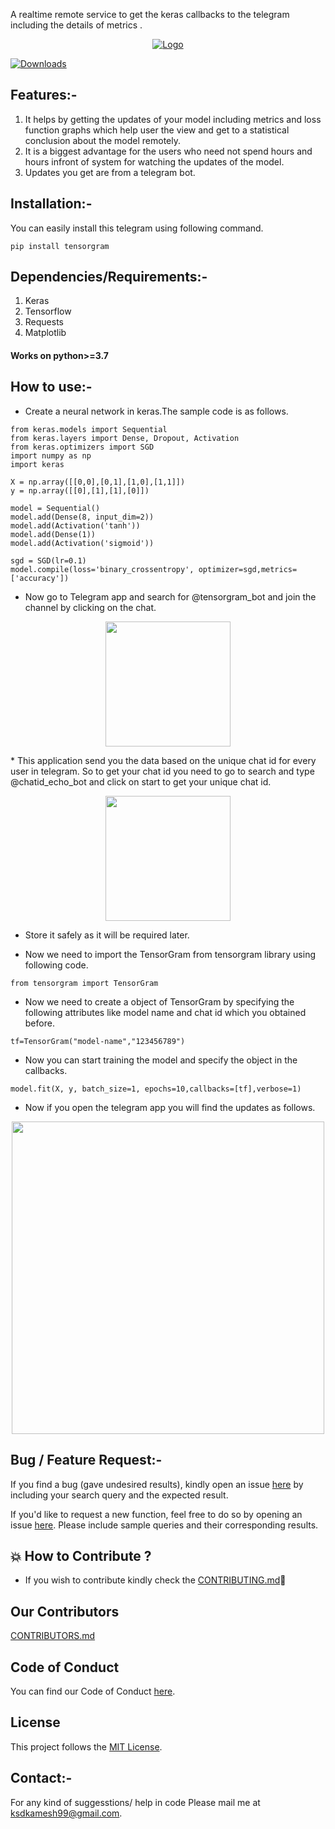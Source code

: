 A realtime remote service to get the keras callbacks to the telegram including the details of metrics .  


<p align="center">
  <a href="https://pypi.org/project/tensorgram/">
    <img src="https://raw.githubusercontent.com/ksdkamesh99/TensorGram/main/Images/tensorgram.gif" alt="Logo">
  </a>
</p>

[![Downloads](https://pepy.tech/badge/tensorgram)](https://pepy.tech/project/tensorgram)


## Features:-

1. It helps by getting the updates of your model including metrics and loss function graphs which help user the view and get to a statistical conclusion about the model remotely.
2. It is a biggest advantage for the users who need not spend hours and hours infront of system for watching the updates of the model.
3. Updates you get are from a telegram bot.

## Installation:-

You can easily install this telegram using following command.
```
pip install tensorgram
```
## Dependencies/Requirements:-

1. Keras
2. Tensorflow
3. Requests
4. Matplotlib

#### Works on python>=3.7

## How to use:-

* Create a neural network in keras.The sample code is as follows.
```
from keras.models import Sequential
from keras.layers import Dense, Dropout, Activation
from keras.optimizers import SGD
import numpy as np 
import keras

X = np.array([[0,0],[0,1],[1,0],[1,1]])
y = np.array([[0],[1],[1],[0]])

model = Sequential()
model.add(Dense(8, input_dim=2))
model.add(Activation('tanh'))
model.add(Dense(1))
model.add(Activation('sigmoid'))

sgd = SGD(lr=0.1)
model.compile(loss='binary_crossentropy', optimizer=sgd,metrics=['accuracy'])

```

* Now go to Telegram app and search for @tensorgram_bot and join the channel by clicking on the chat.  

<p align="center">
  <a href="https://pypi.org/project/tensorgram/">
<img src="https://raw.githubusercontent.com/ksdkamesh99/TensorGram/main/Images/start.jpeg" width=200px>
</a>
</p>
* This application send you the data based on the unique chat id for every user in telegram. So to get your chat id you need to go to search and type @chatid_echo_bot and click on start to get your unique chat id.  

<p align="center">
  <a href="https://pypi.org/project/tensorgram/">
<img src="https://raw.githubusercontent.com/ksdkamesh99/TensorGram/main/Images/chatid.jpeg" width=200px>
</a>
</p>


* Store it safely as it will be required later.  

* Now we need to import the TensorGram from tensorgram library using following code.  


```
from tensorgram import TensorGram
```

* Now we need to create a object of TensorGram by specifying the following attributes like model name and chat id which you obtained before.  


```
tf=TensorGram("model-name","123456789")
```

* Now you can start training the model and specify the object in the callbacks.  


```
model.fit(X, y, batch_size=1, epochs=10,callbacks=[tf],verbose=1)
```

* Now if you open the telegram app you will find the updates as follows.  



<p align="center">
  <a href="https://pypi.org/project/tensorgram/">
<img src="https://raw.githubusercontent.com/ksdkamesh99/TensorGram/main/Images/merged.png" width=500px float="left">
</a>
</p>


## Bug / Feature Request:-

If you find a bug (gave undesired results), kindly open an issue [here](https://github.com/ksdkamesh99/TensorGram/issues/new/choose) by including your search query and the expected result.

If you'd like to request a new function, feel free to do so by opening an issue [here](https://github.com/ksdkamesh99/TensorGram/issues/new/). Please include sample queries and their corresponding results.

## 💥 How to Contribute ?
- If you wish to contribute kindly check the [CONTRIBUTING.md](https://github.com/ksdkamesh99/TensorGram/blob/main/CONTRIBUTING.md)🤝

## Our Contributors

[CONTRIBUTORS.md](/CONTRIBUTORS.md)



## Code of Conduct

You can find our Code of Conduct [here](/CODE_OF_CONDUCT.md).

## License

This project follows the [MIT License](/LICENSE).

## Contact:-
For any kind of suggesstions/ help in code Please mail me at ksdkamesh99@gmail.com.


